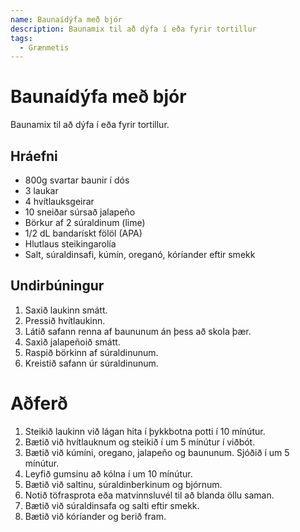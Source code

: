 ```yaml
---
name: Baunaídýfa með bjór
description: Baunamix til að dýfa í eða fyrir tortillur
tags:
  - Grænmetis
---
```


# Baunaídýfa með bjór

Baunamix til að dýfa í eða fyrir tortillur.

## Hráefni

- 800g svartar baunir í dós
- 3 laukar
- 4 hvítlauksgeirar
- 10 sneiðar súrsað jalapeño
- Börkur af 2 súraldinum (lime)
- 1/2 dL bandarískt fölöl (APA)
- Hlutlaus steikingarolía
- Salt, súraldinsafi, kúmín, oreganó, kóríander eftir smekk

## Undirbúningur

1. Saxið laukinn smátt.
2. Pressið hvítlaukinn.
3. Látið safann renna af baununum án þess að skola þær.
4. Saxið jalapeñoið smátt.
5. Raspið börkinn af súraldinunum.
6. Kreistið safann úr súraldinunum.

# Aðferð

1. Steikið laukinn við lágan hita í þykkbotna potti í 10 mínútur.
2. Bætið við hvítlauknum og steikið í um 5 mínútur í viðbót.
3. Bætið við kúmíni, oregano, jalapeño og baununum. Sjóðið í um 5 mínútur.
4. Leyfið gumsinu að kólna í um 10 mínútur.
5. Bætið við saltinu, súraldinberkinum og bjórnum.
6. Notið töfrasprota eða matvinnsluvél til að blanda öllu saman.
7. Bætið við súraldinsafa og salti eftir smekk.
8. Bætið við kóríander og berið fram.
